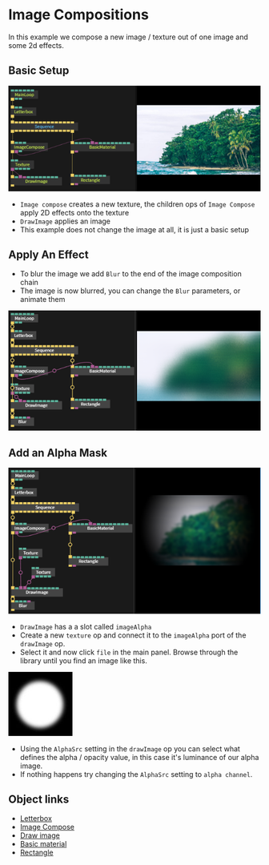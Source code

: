 
# Image Compositions

In this example we compose a new image / texture out of one image and some 2d effects.

## Basic Setup

![](img/example_imgcomp_a_new.PNG)

- `Image compose` creates a new texture, the children ops of `Image Compose` apply 2D effects onto the texture
- `DrawImage` applies an image
- This example does not change the image at all, it is just a basic setup

## Apply An Effect

- To blur the image we add `Blur` to the end of the image composition chain
- The image is now blurred, you can change the `Blur` parameters, or animate them

![](img/example_imgcomp_b_new.PNG)

## Add an Alpha Mask

![](img/example_imgcomp_c_new.PNG)

- `DrawImage` has a a slot called `imageAlpha`
- Create a new `texture` op and connect it to the `imageAlpha` port of the `drawImage` op. 
- Select it and now click `file` in the main panel. Browse through the library until you find an image like this.

![](img/example_imgcomp3.jpg)

- Using the `AlphaSrc` setting in the `drawImage` op you can select what defines the alpha / opacity value, in this case it's luminance of our alpha image.
- If nothing happens try changing the `AlphaSrc` setting to `alpha channel`.

## Object links
- [Letterbox](https://cables.gl/op/Ops.Gl.LetterBox)
- [Image Compose](https://cables.gl/op/Ops.Gl.TextureEffects.ImageCompose)
- [Draw image](https://cables.gl/op/Ops.Gl.TextureEffects.DrawImage) 
- [Basic material](https://cables.gl/op/Ops.Gl.Shader.BasicMaterial)
- [Rectangle](https://cables.gl/op/Ops.Gl.Meshes.Rectangle)
